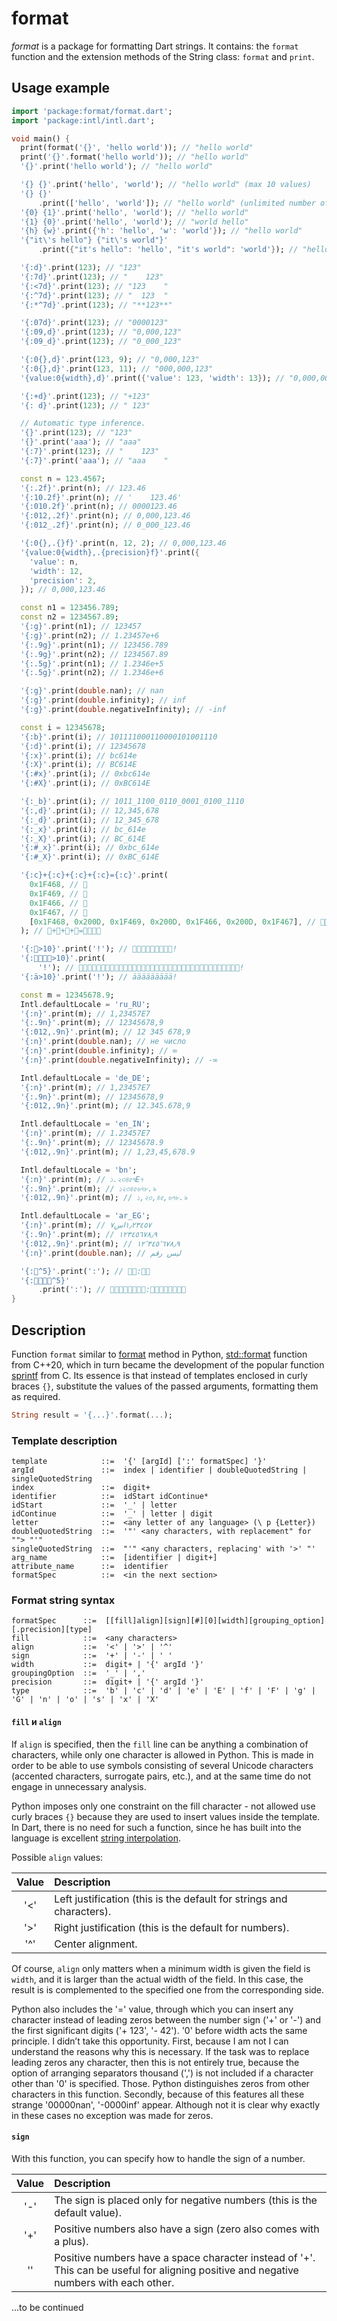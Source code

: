# format

*format* is a package for formatting Dart strings. It contains: the `format`
function and the extension methods of the String class: `format` and `print`.

## Usage example

```dart
import 'package:format/format.dart';
import 'package:intl/intl.dart';

void main() {
  print(format('{}', 'hello world')); // "hello world"
  print('{}'.format('hello world')); // "hello world"
  '{}'.print('hello world'); // "hello world"

  '{} {}'.print('hello', 'world'); // "hello world" (max 10 values)
  '{} {}'
      .print(['hello', 'world']); // "hello world" (unlimited number of values)
  '{0} {1}'.print('hello', 'world'); // "hello world"
  '{1} {0}'.print('hello', 'world'); // "world hello"
  '{h} {w}'.print({'h': 'hello', 'w': 'world'}); // "hello world"
  '{"it\'s hello"} {"it\'s world"}'
      .print({"it's hello": 'hello', "it's world": 'world'}); // "hello world"

  '{:d}'.print(123); // "123"
  '{:7d}'.print(123); // "    123"
  '{:<7d}'.print(123); // "123    "
  '{:^7d}'.print(123); // "  123  "
  '{:*^7d}'.print(123); // "**123**"

  '{:07d}'.print(123); // "0000123"
  '{:09,d}'.print(123); // "0,000,123"
  '{:09_d}'.print(123); // "0_000_123"

  '{:0{},d}'.print(123, 9); // "0,000,123"
  '{:0{},d}'.print(123, 11); // "000,000,123"
  '{value:0{width},d}'.print({'value': 123, 'width': 13}); // "0,000,000,123"

  '{:+d}'.print(123); // "+123"
  '{: d}'.print(123); // " 123"

  // Automatic type inference.
  '{}'.print(123); // "123"
  '{}'.print('aaa'); // "aaa"
  '{:7}'.print(123); // "    123"
  '{:7}'.print('aaa'); // "aaa    "

  const n = 123.4567;
  '{:.2f}'.print(n); // 123.46
  '{:10.2f}'.print(n); // '    123.46'
  '{:010.2f}'.print(n); // 0000123.46
  '{:012,.2f}'.print(n); // 0,000,123.46
  '{:012_.2f}'.print(n); // 0_000_123.46

  '{:0{},.{}f}'.print(n, 12, 2); // 0,000,123.46
  '{value:0{width},.{precision}f}'.print({
    'value': n,
    'width': 12,
    'precision': 2,
  }); // 0,000,123.46

  const n1 = 123456.789;
  const n2 = 1234567.89;
  '{:g}'.print(n1); // 123457
  '{:g}'.print(n2); // 1.23457e+6
  '{:.9g}'.print(n1); // 123456.789
  '{:.9g}'.print(n2); // 1234567.89
  '{:.5g}'.print(n1); // 1.2346e+5
  '{:.5g}'.print(n2); // 1.2346e+6

  '{:g}'.print(double.nan); // nan
  '{:g}'.print(double.infinity); // inf
  '{:g}'.print(double.negativeInfinity); // -inf

  const i = 12345678;
  '{:b}'.print(i); // 101111000110000101001110
  '{:d}'.print(i); // 12345678
  '{:x}'.print(i); // bc614e
  '{:X}'.print(i); // BC614E
  '{:#x}'.print(i); // 0xbc614e
  '{:#X}'.print(i); // 0xBC614E

  '{:_b}'.print(i); // 1011_1100_0110_0001_0100_1110
  '{:,d}'.print(i); // 12,345,678
  '{:_d}'.print(i); // 12_345_678
  '{:_x}'.print(i); // bc_614e
  '{:_X}'.print(i); // BC_614E
  '{:#_x}'.print(i); // 0xbc_614e
  '{:#_X}'.print(i); // 0xBC_614E

  '{:c}+{:c}+{:c}+{:c}={:c}'.print(
    0x1F468, // 👨
    0x1F469, // 👩
    0x1F466, // 👦
    0x1F467, // 👧
    [0x1F468, 0x200D, 0x1F469, 0x200D, 0x1F466, 0x200D, 0x1F467], // 👨‍👩‍👦‍👧
  ); // 👨+👩+👦+👧=👨‍👩‍👦‍👧

  '{:👨>10}'.print('!'); // 👨👨👨👨👨👨👨👨👨!
  '{:👨‍👩‍👦‍👧>10}'.print(
      '!'); // 👨‍👩‍👦‍👧👨‍👩‍👦‍👧👨‍👩‍👦‍👧👨‍👩‍👦‍👧👨‍👩‍👦‍👧👨‍👩‍👦‍👧👨‍👩‍👦‍👧👨‍👩‍👦‍👧👨‍👩‍👦‍👧!
  '{:ä>10}'.print('!'); // äääääääää!

  const m = 12345678.9;
  Intl.defaultLocale = 'ru_RU';
  '{:n}'.print(m); // 1,23457E7
  '{:.9n}'.print(m); // 12345678,9
  '{:012,.9n}'.print(m); // 12 345 678,9
  '{:n}'.print(double.nan); // не число
  '{:n}'.print(double.infinity); // ∞
  '{:n}'.print(double.negativeInfinity); // -∞

  Intl.defaultLocale = 'de_DE';
  '{:n}'.print(m); // 1,23457E7
  '{:.9n}'.print(m); // 12345678,9
  '{:012,.9n}'.print(m); // 12.345.678,9

  Intl.defaultLocale = 'en_IN';
  '{:n}'.print(m); // 1.23457E7
  '{:.9n}'.print(m); // 12345678.9
  '{:012,.9n}'.print(m); // 1,23,45,678.9

  Intl.defaultLocale = 'bn';
  '{:n}'.print(m); // ১.২৩৪৫৭E৭
  '{:.9n}'.print(m); // ১২৩৪৫৬৭৮.৯
  '{:012,.9n}'.print(m); // ১,২৩,৪৫,৬৭৮.৯

  Intl.defaultLocale = 'ar_EG';
  '{:n}'.print(m); // ١٫٢٣٤٥٧اس٧
  '{:.9n}'.print(m); // ١٢٣٤٥٦٧٨٫٩
  '{:012,.9n}'.print(m); // ١٢٬٣٤٥٬٦٧٨٫٩
  '{:n}'.print(double.nan); // ليس رقم

  '{:👨^5}'.print(':'); // 👨👨:👨👨
  '{:👨‍👩‍👦‍👧^5}'
      .print(':'); // 👨‍👩‍👦‍👧👨‍👩‍👦‍👧:👨‍👩‍👦‍👧👨‍👩‍👦‍👧
}
```

## Description

Function `format` similar to [format](https://docs.python.org/3/library/string.html#format-string-syntax)
method in Python, [std::format](https://en.cppreference.com/w/cpp/utility/format/format)
function from C++20, which in turn became the development of the popular
function [sprintf](https://en.cppreference.com/w/c/io/fprintf) from C. Its
essence is that instead of templates enclosed in curly braces `{}`, substitute
the values of the passed arguments, formatting them as required.

```dart
String result = '{...}'.format(...);
```

### Template description

```text
template            ::=  '{' [argId] [':' formatSpec] '}'
argId               ::=  index | identifier | doubleQuotedString | singleQuotedString
index               ::=  digit+
identifier          ::=  idStart idContinue*
idStart             ::=  '_' | letter
idContinue          ::=  '_' | letter | digit
letter              ::=  <any letter of any language> (\ p {Letter})
doubleQuotedString  ::=  '"' <any characters, with replacement" for ""> "'"
singleQuotedString  ::=  "'" <any characters, replacing' with '>' "'
arg_name            ::=  [identifier | digit+]
attribute_name      ::=  identifier
formatSpec          ::=  <in the next section>
```

### Format string syntax

```text
formatSpec      ::=  [[fill]align][sign][#][0][width][grouping_option][.precision][type]
fill            ::=  <any characters>
align           ::=  '<' | '>' | '^'
sign            ::=  '+' | '-' | ' '
width           ::=  digit+ | '{' argId '}'
groupingOption  ::=  '_' | ','
precision       ::=  digit+ | '{' argId '}'
type            ::=  'b' | 'c' | 'd' | 'e' | 'E' | 'f' | 'F' | 'g' | 'G' | 'n' | 'o' | 's' | 'x' | 'X'
```

#### `fill` и `align`

If `align` is specified, then the `fill` line can be anything a combination of
characters, while only one character is allowed in Python. This is made in order
to be able to use symbols consisting of several Unicode characters (accented
characters, surrogate pairs, etc.), and at the same time do not engage in
unnecessary analysis.

Python imposes only one constraint on the fill character - not allowed use curly
braces `{}` because they are used to insert values inside the template. In Dart,
there is no need for such a function, since he has built into the language is
excellent [string interpolation](https://dart.dev/guides/language/language-tour#strings).

Possible `align` values:

| Value    | Description
| :------: | :-------
|    '<'   | Left justification (this is the default for strings and characters).
|    '>'   | Right justification (this is the default for numbers).
|    '^'   | Center alignment.

Of course, `align` only matters when a minimum width is given the field is
`width`, and it is larger than the actual width of the field. In this case, the
result is is complemented to the specified one from the corresponding side.

Python also includes the '=' value, through which you can insert any character
instead of leading zeros between the number sign ('+' or '-') and the first
significant digits ('+ 123', '- 42'). '0' before width acts the same principle.
I didn’t take this opportunity. First, because I am not I can understand the
reasons why this is necessary. If the task was to replace leading zeros any
character, then this is not entirely true, because the option of arranging
separators thousand (',') is not included if a character other than '0' is
specified. Those. Python distinguishes zeros from other characters in this
function. Secondly, because of this features all these strange '00000nan',
'-0000inf' appear. Although not it is clear why exactly in these cases no
exception was made for zeros.

#### `sign`

With this function, you can specify how to handle the sign of a number.

| Value  | Description
| :---:  | :---
|  '-'   | The sign is placed only for negative numbers (this is the default value).
|  '+'   | Positive numbers also have a sign (zero also comes with a plus).
|  ''    | Positive numbers have a space character instead of '+'. This can be useful for aligning positive and negative numbers with each other.

...to be continued

